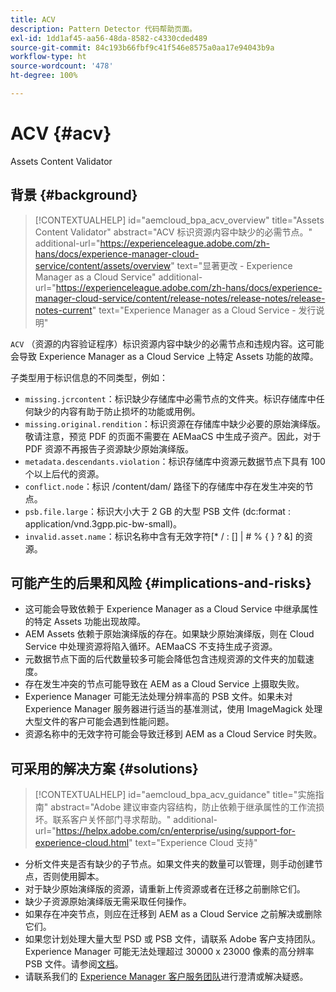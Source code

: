 ```yaml
---
title: ACV
description: Pattern Detector 代码帮助页面。
exl-id: 1dd1af45-aa56-48da-8582-c4330cded489
source-git-commit: 84c193b66fbf9c41f546e8575a0aa17e94043b9a
workflow-type: ht
source-wordcount: '478'
ht-degree: 100%

---
```


# ACV {#acv}

Assets Content Validator

## 背景 {#background}

>[!CONTEXTUALHELP]
>id="aemcloud_bpa_acv_overview"
>title="Assets Content Validator"
>abstract="ACV 标识资源内容中缺少的必需节点。"
>additional-url="https://experienceleague.adobe.com/zh-hans/docs/experience-manager-cloud-service/content/assets/overview" text="显著更改 - Experience Manager as a Cloud Service"
>additional-url="https://experienceleague.adobe.com/zh-hans/docs/experience-manager-cloud-service/content/release-notes/release-notes/release-notes-current" text="Experience Manager as a Cloud Service - 发行说明"

`ACV` （资源的内容验证程序）标识资源内容中缺少的必需节点和违规内容。这可能会导致 Experience Manager as a Cloud Service 上特定 Assets 功能的故障。

子类型用于标识信息的不同类型，例如：

* `missing.jcrcontent`：标识缺少存储库中必需节点的文件夹。标识存储库中任何缺少的内容有助于防止损坏的功能或用例。
* `missing.original.rendition`：标识资源在存储库中缺少必要的原始演绎版。敬请注意，预览 PDF 的页面不需要在 AEMaaCS 中生成子资产。因此，对于 PDF 资源不再报告子资源缺少原始演绎版。
* `metadata.descendants.violation`：标识存储库中资源元数据节点下具有 100 个以上后代的资源。
* `conflict.node`：标识 /content/dam/ 路径下的存储库中存在发生冲突的节点。
* `psb.file.large`：标识大小大于 2 GB 的大型 PSB 文件 (dc:format : application/vnd.3gpp.pic-bw-small)。
* `invalid.asset.name`：标识名称中含有无效字符[* / : [\] | # % { } ? &amp;] 的资源。

## 可能产生的后果和风险 {#implications-and-risks}

* 这可能会导致依赖于 Experience Manager as a Cloud Service 中继承属性的特定 Assets 功能出现故障。
* AEM Assets 依赖于原始演绎版的存在。如果缺少原始演绎版，则在 Cloud Service 中处理资源将陷入循环。AEMaaCS 不支持生成子资源。
* 元数据节点下面的后代数量较多可能会降低包含违规资源的文件夹的加载速度。
* 存在发生冲突的节点可能导致在 AEM as a Cloud Service 上摄取失败。
* Experience Manager 可能无法处理分辨率高的 PSB 文件。如果未对 Experience Manager 服务器进行适当的基准测试，使用 ImageMagick 处理大型文件的客户可能会遇到性能问题。
* 资源名称中的无效字符可能会导致迁移到 AEM as a Cloud Service 时失败。

## 可采用的解决方案 {#solutions}

>[!CONTEXTUALHELP]
>id="aemcloud_bpa_acv_guidance"
>title="实施指南"
>abstract="Adobe 建议审查内容结构，防止依赖于继承属性的工作流损坏。联系客户关怀部门寻求帮助。"
>additional-url="https://helpx.adobe.com/cn/enterprise/using/support-for-experience-cloud.html" text="Experience Cloud 支持"

* 分析文件夹是否有缺少的子节点。如果文件夹的数量可以管理，则手动创建节点，否则使用脚本。
* 对于缺少原始演绎版的资源，请重新上传资源或者在迁移之前删除它们。
* 缺少子资源原始演绎版无需采取任何操作。
* 如果存在冲突节点，则应在迁移到 AEM as a Cloud Service 之前解决或删除它们。
* 如果您计划处理大量大型 PSD 或 PSB 文件，请联系 Adobe 客户支持团队。Experience Manager 可能无法处理超过 30000 x 23000 像素的高分辨率 PSB 文件。请参阅[文档](https://experienceleague.adobe.com/zh-hans/docs/experience-manager-65/content/assets/extending/best-practices-for-imagemagick)。
* 请联系我们的 [Experience Manager 客户服务团队](https://helpx.adobe.com/cn/enterprise/using/support-for-experience-cloud.html)进行澄清或解决疑惑。
